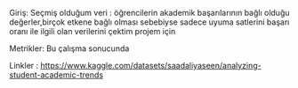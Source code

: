 Giriş:
Seçmiş olduğum veri : öğrencilerin akademik başarılarının bağlı olduğu değerler,birçok etkene bağlı olması sebebiyse sadece uyuma satlerini başarı oranı ile ilgili olan verilerini çektim projem için 

Metrikler:
Bu çalışma sonucunda 


Linkler : 
https://www.kaggle.com/datasets/saadaliyaseen/analyzing-student-academic-trends
